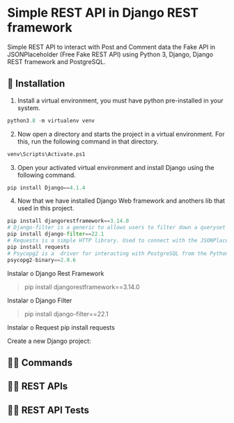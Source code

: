 # Simple REST API in Django REST framework

Simple REST API to interact with Post and Comment data the Fake API in JSONPlaceholder (Free Fake REST API) using Python 3, Django, Django REST framework and PostgreSQL.

## 🚀 Installation

1. Install a virtual environment, you must have python pre-installed in your system.
```python
python3.8 -m virtualenv venv
```

2. Now open a directory and starts the project in a virtual environment. For this, run the following command in that directory.
```python
venv\Scripts\Activate.ps1
```
3. Open your activated virtual environment and install Django using the following command.
```python
pip install Django==4.1.4
```
4. Now that we have installed Django Web framework and anothers lib that used in this project.
```python
pip install djangorestframework==3.14.0
# Django-filter is a generic to allows users to filter down a queryset based on a model’s fields.
pip install django-filter==22.1
# Requests is a simple HTTP library. Used to connect with the JSONPlaceholder.  
pip install requests
# Psycopg2 is a  driver for interacting with PostgreSQL from the Python. 
psycopg2-binary==2.9.6
```


Instalar o Django Rest Framework
> pip install djangorestframework==3.14.0

Instalar o Django Filter
> pip install django-filter==22.1

Instalar o Request
pip install requests 

Create a new Django project:

## 🏃‍♂️ Commands

## 🏃‍♂️ REST APIs

## 🏃‍♂️ REST API Tests
